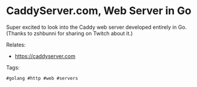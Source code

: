 # CaddyServer.com, Web Server in Go

Super excited to look into the Caddy web server developed entirely in
Go. (Thanks to zshbunni for sharing on Twitch about it.)

Relates:

* <https://caddyserver.com>

Tags:

    #golang #http #web #servers

